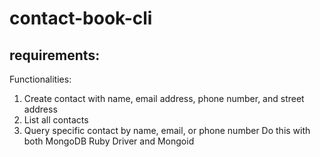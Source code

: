 # contact-book-cli

## requirements:

Functionalities:

1. Create contact with name, email address, phone number, and street address
2. List all contacts
3. Query specific contact by name, email, or phone number
   Do this with both MongoDB Ruby Driver and Mongoid
